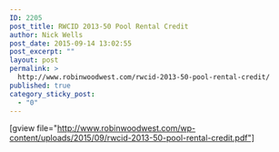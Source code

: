 ```yaml
---
ID: 2205
post_title: RWCID 2013-50 Pool Rental Credit
author: Nick Wells
post_date: 2015-09-14 13:02:55
post_excerpt: ""
layout: post
permalink: >
  http://www.robinwoodwest.com/rwcid-2013-50-pool-rental-credit/
published: true
category_sticky_post:
  - "0"
---
```

[gview file="http://www.robinwoodwest.com/wp-content/uploads/2015/09/rwcid-2013-50-pool-rental-credit.pdf"]
